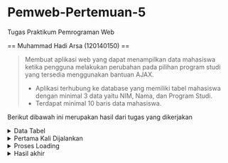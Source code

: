 # Pemweb-Pertemuan-5
Tugas Praktikum Pemrograman Web

== Muhammad Hadi Arsa (120140150) ==

> Membuat aplikasi web yang dapat menampilkan data mahasiswa ketika pengguna melakukan
perubahan pada pilihan program studi yang tersedia menggunakan bantuan AJAX.
> - Aplikasi terhubung ke database yang memiliki tabel mahasiswa dengan minimal 3 data
yaitu NIM, Nama, dan Program Studi.
> - Terdapat minimal 10 baris data mahasiswa.

Berikut dibawah ini merupakan hasil dari tugas yang dikerjakan
<details>
<summary>Data Tabel</summary>

Data yang saya buat berjumlah 10 data mahasiswa

![Data Mahasiswa](Pertemuan5-main/src/data_table.png)
</details>

<details>
<summary>Pertama Kali Dijalankan</summary>

Data yang terlihat masih kosong karena belum memilih *option* yang ada

![Output1](Pertemuan5-main/src/output1.jpeg)
</details>

<details>
<summary>Proses Loading </summary>

Tampilan ini saya buat agar pergantian data yang dipilih akan terlihat jelas

![Output2](Pertemuan5-main/src/output2.png)
</details>

<details>
<summary>Hasil akhir</summary>

Data yang terlihat akan sesuai dengan yang dipilih

![Output3](Pertemuan5-main/src/output3.jpeg)
</details>
